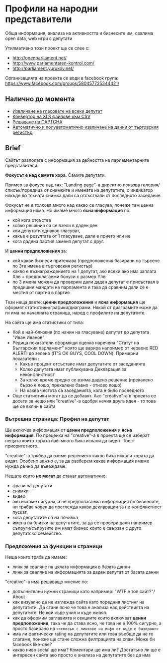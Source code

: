 # Профили на народни представители
Обща информация, анализа на активността и бизнесите им, свалима open data, web игри с депутати

Утилмативно този проект ще се слее с:

 - http://openparliament.net/
 - http://www.parlamentaren-kontrol.com/
 - http://parliament.yurukov.net/

Организацията на проекта се води в facebook група: https://www.facebook.com/groups/580457725344421/

## Налично до момента

 - [Извличане на гласовете на всеки депутат](apps/mp-votes)
 - [Конвертор на XLS файлове към CSV](apps/spreadsheet2csv)
 - [Решаване на CAPTCHA](apps/decaptcha)
 - [Автоматично и полуавтоматично извличане на данни от търговския регистър](apps/brra.bg-inquirer)

## Brief
Сайтът разполага с информация за дейността на парламентарните представители.


**Фокусът е над самите хора**. Самите депутати.

Пример за фокуса над тях: "Landing page"-а директно показва галерия/списък/поредица от снимките и имената на депутатите, с индикатор някъде до тяхната снимка дали са отсъствали от последното заседание. 

Фокусът не е толкова много над какво се гласува, понеже там ценна информация няма. Но имаме много **ясна информация** по:

 - кой кога отсъства
 - колко решения са се взели в даден ден
 - кои депутати еднакво гласуват,
 - какъв е резултата от 1 гласуване, дали е прието или не 
 - кога дадена партия заменя депутат с друг.

И **ценни предположения** за:
  - кой какви бизнеси притежава (предположения базирани на търсене по 3те имена в търговския регистър)
  - какво е възнаграждението на 1 депутат, ако всеки ако има заплата Xлв + предполагаеми бонуси с размер Yлв
  - по 3 имена можем да проверим дали даден депутат е присъствал в предишни мандати на парламента и така да сравним дали се е местил от партия в партия

Тези неща двете: **ценни предположения** и **ясна информация** ще оформят статистики/графики/диаграми. Някой от диаграмите може да ги има на началната страница, наред с профилите на депутатите. 

На сайта ще има статистики от типа: 

 - Кой е най-близкия (по начин на гласуване) депутат до депутата "Иван Иванов"
 - Редица показатели оформящи оценка наречена "Статут на Българския парламент" която ще варира например от червено RED ALERT! до зелено (IT'S OK GUYS, COOL DOWN). Примерни показатели :
   - Какъв процент отсъствие имат депутатите от заседанията
   - Колко депутата имат публикувана Декларация за неконфликтност
   - За колко време средно се взима дадено решение (прекалено бързо е лошо, прекалено бавно - отново лошо)
   - На каква честота са заседанията, кога е било последното
 - Още статистики могат да се добавят. Ако "creative"-а в проекта се досети за нещо или "creative"-а одобри нечия друга идея - то това ще се вклчи в сайта

### Вътрешна страницa: Профил на депутат
Ще включва информация от **ценни предположения** и **ясна информация**. По преценка на "creative"-а в проекта ще се изберат нещата които хората най-много биха искали да видят. Тоест приоритетното.  

"creative"-а трябва да вземе решението какво биха искали хората да видят. Особено важно е, за да разберем каква информация имаме нужда ръчно да въвеждаме.

Нещата които **не могат** да станат автоматично:

 - фрази на депутати
 - снимки
 - видео
 - ако искаме сигурна, а не предполагаема информация по бизнесите, ни трябва човек да преглежда какви декларации за не-конфликтност пускат.
 - кога депутатите са на почивка
 - имена на близки на депутатите, за да се провери дали например съпруги/съпрузите им имат бизнес които е свързан с друго депутатско семейство.

### Предложения за функции и страници
Неща които трябв да имаме:
 - линк за сваляне на цялата информация в базата данни
 - линк за сваляне на информацията за даден депутат от базата данни

"creative"-a има решаващо мнение по:
 - допълнителни нужни страници като например: "WTF е тоя сайт?"/ About
 - как визуално да не изглежда сайта като поредния листинг на депутатити. Да стане ясно че това е анализа над действията на депутатите. Не кой къде учил и къде живял.
 - как да оформим заглавията и секциите които включват **ценни предположения**, така че да става ясно, че това не е 100% сигурно, а просто базирано на `<<списък с линкове на инфо от къде е базиран>>`
 - има ли фактически rating на депутатите или това въобще да не го слагаме, понеже ще стане сложна филтрацията на спам. Може би facebook like-ове?
 - какво ниво social ще има? Коментари ще има ли? Достатъно ли ще е интересен сайта ако просто е анализа на депутатите без да има
